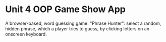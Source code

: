 # Unit 4 OOP Game Show App
 A browser-based, word guessing game: "Phrase Hunter": select a random, hidden phrase, which a player tries to guess, by clicking letters on an onscreen keyboard.
